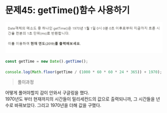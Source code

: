 # 문제45: getTime()함수 사용하기

<img src="./questionImage/045.png">

```javascript
const getTime = new Date().getTime();

console.log(Math.floor(getTime / (1000 * 60 * 60 * 24 * 365)) + 1970);

````
> 풀이과정

어떻게 풀어야할지 감이 안와서 구글링을 했다. <br/>
1970년도 부터 현재까지의 시간들이 밀리세컨드의 값으로 출력되니까, 그 시간들을 년 수로 바꿔보았다. 그리고 1970년을 더해 값을 구했다. 
